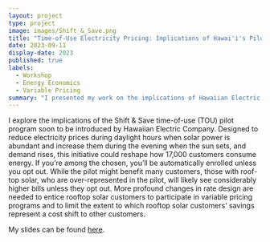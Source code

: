 ```yaml
---
layout: project
type: project
image: images/Shift_&_Save.png
title: "Time-of-Use Electricity Pricing: Implications of Hawai'i's Pilot Program"
date: 2023-09-11
display-date: 2023
published: true
labels:
  - Workshop
  - Energy Economics
  - Variable Pricing
summary: "I presented my work on the implications of Hawaiian Electric Company's time-of-use pilot program at the UHERO Workshop on Energy and Environmental Research."
---
```

I explore the implications of the Shift & Save time-of-use (TOU) pilot program soon to be introduced by Hawaiian Electric Company. Designed to reduce electricity prices during daylight hours when solar power is abundant and increase them during the evening when the sun sets, and demand rises, this initiative could reshape how 17,000 customers consume energy. If you’re among the chosen, you’ll be automatically enrolled unless you opt out. While the pilot might benefit many customers, those with roof-top solar, who are over-represented in the pilot, will likely see considerably higher bills unless they opt out. More profound changes in rate design are needed to entice rooftop solar customers to participate in variable pricing programs and to limit the extent to which rooftop solar customers’ savings represent a cost shift to other customers.

My slides can be found <a href = "../resources/EthanH_WEER_2023.pptx">here</a>. 